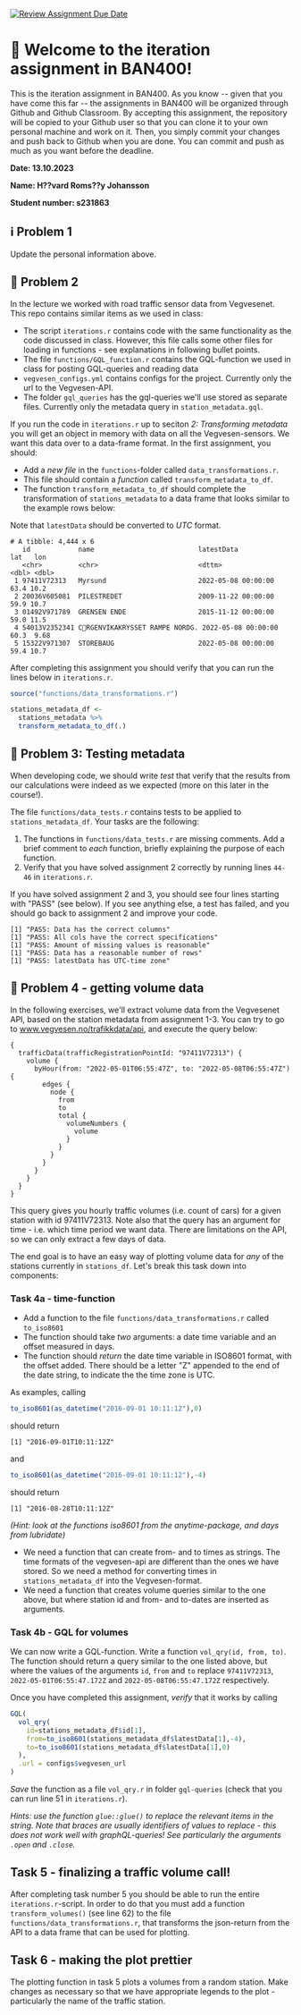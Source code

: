 [![Review Assignment Due Date](https://classroom.github.com/assets/deadline-readme-button-24ddc0f5d75046c5622901739e7c5dd533143b0c8e959d652212380cedb1ea36.svg)](https://classroom.github.com/a/mJpP5ERB)
# :wave: Welcome to the iteration assignment in BAN400!
This is the iteration assignment in BAN400. As you know -- given that you have come this far -- the assignments in BAN400 will be organized through Github and Github Classroom. By accepting this assignment, the repository will be copied to your Github user so that you can clone it to your own personal machine and work on it. Then, you simply commit your changes and push back to Github when you are done. You can commit and push as much as you want before the deadline.

**Date: 13.10.2023**

**Name: H??vard Roms??y Johansson**

**Student number: s231863**

## :information_source: Problem 1
Update the personal information above.

## :milky_way: Problem 2

In the lecture we worked with road traffic sensor data from Vegvesenet. This repo contains similar items as we used in class: 

- The script `iterations.r` contains code with the same functionality as the code discussed in class. However, 
this file calls some other files for loading in functions - see explanations in following bullet points. 
- The file `functions/GQL_function.r` contains the GQL-function we used in class for posting GQL-queries and reading data
- `vegvesen_configs.yml` contains configs for the project. Currently only the url to the Vegvesen-API. 
- The folder `gql_queries` has the gql-queries we'll use stored as separate files. Currently only the metadata query in  `station_metadata.gql`. 

If you run the code in `iterations.r` up to seciton *2: Transforming metadata* you will get an object in memory with data on all the Vegvesen-sensors. We want this data over to a data-frame format. In the first assignment, you should: 

- Add a *new file* in the `functions`-folder called `data_transformations.r`. 
- This file should contain a *function* called `transform_metadata_to_df`. 
- The function `transform_metadata_to_df` should complete the transformation of `stations_metadata` to a data frame that looks similar to the example rows below: 

Note that `latestData` should be converted to *UTC* format. 

```
# A tibble: 4,444 x 6
   id            name                          latestData            lat   lon
   <chr>         <chr>                         <dttm>              <dbl> <dbl>
 1 97411V72313   Myrsund                       2022-05-08 00:00:00  63.4 10.2 
 2 20036V605081  PILESTREDET                   2009-11-22 00:00:00  59.9 10.7 
 3 01492V971789  GRENSEN ENDE                  2015-11-12 00:00:00  59.0 11.5 
 4 54013V2352341 CRGENVIKAKRYSSET RAMPE NORDG. 2022-05-08 00:00:00  60.3  9.68
 5 15322V971307  STOREBAUG                     2022-05-08 00:00:00  59.4 10.7 
```

After completing this assignment you should verify that you can run the lines below in `iterations.r`. 

```r
source("functions/data_transformations.r")

stations_metadata_df <- 
  stations_metadata %>% 
  transform_metadata_to_df(.)
```

## :milky_way: Problem 3: Testing metadata

When developing code, we should write *test* that verify that the results from our calculations
were indeed as we expected (more on this later in the course!). 

The file `functions/data_tests.r` contains tests to be applied to `stations_metadata_df`. Your tasks 
are the following: 

1. The functions in `functions/data_tests.r` are missing comments. Add a brief comment to *each* function, briefly explaining the purpose of each function. 
2. Verify that you have solved assignment 2 correctly by running lines `44-46` in `iterations.r`.

If you have solved assignment 2 and 3, you should see four lines starting with "PASS" (see below). If 
you see anything else, a test has failed, and you should go back to assignment 2 and improve your code. 

```
[1] "PASS: Data has the correct columns"
[1] "PASS: All cols have the correct specifications"
[1] "PASS: Amount of missing values is reasonable"
[1] "PASS: Data has a reasonable number of rows"
[1] "PASS: latestData has UTC-time zone"
```


## :car: Problem 4 - getting volume data

In the following exercises, we'll extract volume data from the Vegvesenet API, based
on the station metadata from assignment 1-3. You can try to go to 
www.vegvesen.no/trafikkdata/api, and execute the query below: 

```
{
  trafficData(trafficRegistrationPointId: "97411V72313") {
    volume {
      byHour(from: "2022-05-01T06:55:47Z", to: "2022-05-08T06:55:47Z") {
        edges {
          node {
            from
            to
            total {
              volumeNumbers {
                volume
              }
            }
          }
        }
      }
    }
  }
}
```



This query gives you hourly traffic volumes (i.e. count of cars) for a given station 
with id 97411V72313. Note also that the query has an argument for time - i.e. which 
time period we want data. There are limitations on the API, so we can only 
extract a few days of data. 


The end goal is to have an easy way of plotting volume data for *any* of the 
stations currently in `stations_df`. Let's break this task down into 
components: 

### Task 4a - time-function

- Add a function to the file `functions/data_transformations.r` called `to_iso8601` 
- The function should take *two* arguments: a date time variable and an offset measured in days. 
- The function should *return* the date time variable in ISO8601 format, with the offset added. There should be a letter "Z" appended to the end of the date string, to indicate the the time zone is UTC. 

As examples, calling
```r
to_iso8601(as_datetime("2016-09-01 10:11:12"),0)
```

should return 
```
[1] "2016-09-01T10:11:12Z"
```

and 
```r
to_iso8601(as_datetime("2016-09-01 10:11:12"),-4)
```
should return 
```
[1] "2016-08-28T10:11:12Z"
```

*(Hint: look at the functions iso8601 from the anytime-package, and days from lubridate)*

- We need a function that can create from- and to times as strings. The time formats of the vegvesen-api are different than the ones we have stored. So we need a method for converting times in `stations_metadata_df` into the Vegvesen-format. 
- We need a function that creates volume queries similar to the one above, 
but where station id and from- and to-dates are inserted as arguments.


### Task 4b - GQL for volumes

We can now write a GQL-function. Write a function ``vol_qry(id, from, to)``. The function should return a query similar to the one listed above, but where the values of the arguments  `id`, `from` and `to` replace `97411V72313`, `2022-05-01T06:55:47.172Z` and `2022-05-08T06:55:47.172Z` respectively. 


Once you have completed this assignment, *verify* that it works by calling 

```r 
GQL(
  vol_qry(
    id=stations_metadata_df$id[1], 
    from=to_iso8601(stations_metadata_df$latestData[1],-4),
    to=to_iso8601(stations_metadata_df$latestData[1],0)
  ),
  .url = configs$vegvesen_url
)

```

*Save* the function as a file `vol_qry.r` in folder `gql-queries` (check that you can run line 51 in `iterations.r`). 

*Hints: use the function ``glue::glue()`` to replace the relevant items in the string. Note that braces are usually identifiers of values to replace - this does not work well with graphQL-queries! See particularly the arguments `.open` and `.close`.*



## Task 5 - finalizing a traffic volume call!

After completing task number 5 you should be able to run the entire `iterations.r`-script. In order to do that you must add a function `transform_volumes()` (see line 62) to the file `functions/data_transformations.r`, that transforms the json-return from the API to a data frame that can be used for plotting. 



## Task 6 - making the plot prettier

The plotting function in task 5 plots a volumes from a random station. Make changes as necessary so that we have appropriate legends to the plot - particularly the name of the traffic station. 